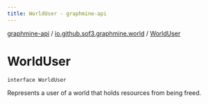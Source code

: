 ```yaml
---
title: WorldUser - graphmine-api
---
```


[graphmine-api](../index.html) / [io.github.sof3.graphmine.world](index.html) / [WorldUser](./-world-user.html)

# WorldUser

`interface WorldUser`

Represents a user of a world that holds resources from being freed.

